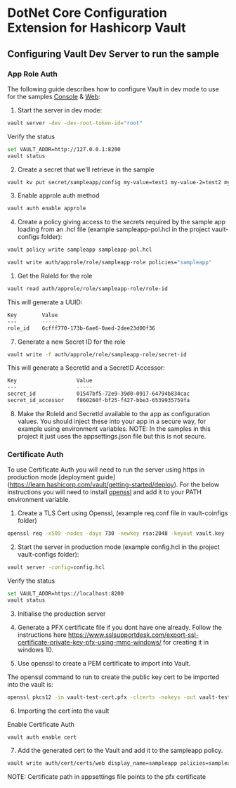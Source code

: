 # DotNet Core Configuration Extension for Hashicorp Vault 

## Configuring Vault Dev Server to run the sample

### App Role Auth
The following guide describes how to configure Vault in dev mode to use for the samples [Console](/samples/console) & [Web](/samples/web):

1. Start the server in dev mode: 

```bash
vault server -dev -dev-root-token-id="root"
```

Verify the status

```bash
set VAULT_ADDR=http://127.0.0.1:8200
vault status
```

2. Create a secret that we'll retrieve in the sample

```bash
vault kv put secret/sampleapp/config my-value=test1 my-value-2=test2 my-value-3=test3
```

3. Enable approle auth method 

```bash
vault auth enable approle
```

4. Create a policy giving access to the secrets required by the sample app loading from an .hcl file (example sampleapp-pol.hcl in the project vault-configs folder):

```bash
vault policy write sampleapp sampleapp-pol.hcl
```

```bash
vault write auth/approle/role/sampleapp-role policies="sampleapp"
```

1. Get the RoleId for the role

```bash
vault read auth/approle/role/sampleapp-role/role-id
```
This will generate a UUID:

```bash
Key        Value
---        -----
role_id    6cfff770-173b-6ae6-0aed-2dee23d00f36
```

7. Generate a new Secret ID for the role

```bash
vault write -f auth/approle/role/sampleapp-role/secret-id
```

This will generate a SecretId and a SecretID Accessor:

```bash
Key                   Value
---                   -----
secret_id             01547bf5-72e9-39d0-0917-64794b834cac
secret_id_accessor    f860260f-bf25-f427-bbe3-6539935759fa
```

8. Make the RoleId and SecretId available to the app as configuration values. You should inject these into your app in a secure way, for example using environment variables. NOTE: In the samples in this project it just uses the appsettings.json file but this is not secure.

### Certificate Auth
To use Certificate Auth you will need to run the server using https in production mode [deployment guide] (https://learn.hashicorp.com/vault/getting-started/deploy). For the below instructions you will need to install [openssl](https://www.xolphin.com/support/OpenSSL/OpenSSL_-_Installation_under_Windows) and add it to your PATH environment variable.

1. Create a TLS Cert using Openssl, (example req.conf file in vault-coinfigs folder)
 ```bash
 openssl req -x509 -nodes -days 730 -newkey rsa:2048 -keyout vault.key -out vault.crt -config req.conf
 ```

2. Start the server in production mode (example config.hcl in the project vault-configs folder): 

```bash
vault server -config=config.hcl
```

Verify the status

```bash
set VAULT_ADDR=https://localhost:8200
vault status
```

3. Initialise the production server 

5. Generate a PFX certificate file if you dont have one already. Follow the instructions here https://www.sslsupportdesk.com/export-ssl-certificate-private-key-pfx-using-mmc-windows/ for creating it in windows 10.

6. Use openssl to create a PEM certificate to import into Vault.

The openssl command to run to create the public key cert to be imported into the vault is: 
```bash
openssl pkcs12 -in vault-test-cert.pfx -clcerts -nokeys -out vault-test-cert.pem
```

6. Importing the cert into the vault

Enable Certificate Auth
```bash
vault auth enable cert
```

7. Add the generated cert to the Vault and add it to the sampleapp policy.
```bash
vault write auth/cert/certs/web display_name=sampleapp policies=sampleapp certificate=@vault-test-cert.pem
```

NOTE: Certificate path in appsettings file points to the pfx certificate